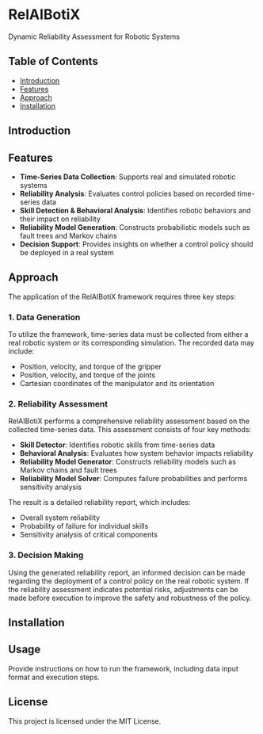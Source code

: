 # RelAIBotiX <!-- omit from toc -->
Dynamic Reliability Assessment for Robotic Systems

## Table of Contents <!-- omit from toc -->
- [Introduction](#introduction)
- [Features](#features)
- [Approach](#approach)
- [Installation](#installation)

## Introduction

## Features
- **Time-Series Data Collection**: Supports real and simulated robotic systems
- **Reliability Analysis**: Evaluates control policies based on recorded time-series data
- **Skill Detection & Behavioral Analysis**: Identifies robotic behaviors and their impact on reliability
- **Reliability Model Generation**: Constructs probabilistic models such as fault trees and Markov chains
- **Decision Support**: Provides insights on whether a control policy should be deployed in a real system

## Approach

The application of the RelAIBotiX framework requires three key steps:

### 1. Data Generation
To utilize the framework, time-series data must be collected from either a real robotic system or its corresponding simulation. The recorded data may include:
- Position, velocity, and torque of the gripper
- Position, velocity, and torque of the joints
- Cartesian coordinates of the manipulator and its orientation

### 2. Reliability Assessment
RelAIBotiX performs a comprehensive reliability assessment based on the collected time-series data. This assessment consists of four key methods:
- **Skill Detector**: Identifies robotic skills from time-series data
- **Behavioral Analysis**: Evaluates how system behavior impacts reliability
- **Reliability Model Generator**: Constructs reliability models such as Markov chains and fault trees
- **Reliability Model Solver**: Computes failure probabilities and performs sensitivity analysis

The result is a detailed reliability report, which includes:
- Overall system reliability
- Probability of failure for individual skills
- Sensitivity analysis of critical components

### 3. Decision Making
Using the generated reliability report, an informed decision can be made regarding the deployment of a control policy on the real robotic system. If the reliability assessment indicates potential risks, adjustments can be made before execution to improve the safety and robustness of the policy.

## Installation

## Usage
Provide instructions on how to run the framework, including data input format and execution steps.

## License
This project is licensed under the MIT License.

